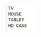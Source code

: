 <img src="https://github.com/hiranjc/function2-method-reference-static/blob/main/readme.png" width="80" />
